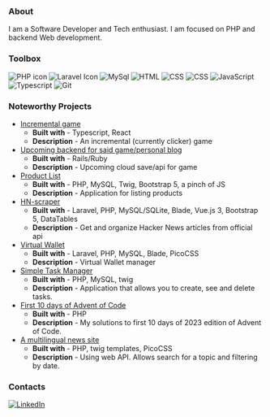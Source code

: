 ### About
I am a Software Developer and Tech enthusiast. I am focused on PHP and backend Web development.

### Toolbox

<div class="row">
  <div class="column">
    <img src="https://img.shields.io/badge/-PHP-777BB4?logo=php&logoColor=white" alt="PHP icon">
    <img src="https://img.shields.io/badge/-Laravel-FF2D20?logo=laravel&logoColor=white" alt="Laravel Icon">
    <img src="https://img.shields.io/badge/-MySQL-4479A1?logo=mysql&logoColor=white" alt="MySql"> 
    <img src="https://img.shields.io/badge/-HTML-E34F26?logo=html5&logoColor=white" alt="HTML">
    <img src="https://img.shields.io/badge/-CSS-1572B6?logo=css3&logoColor=white" alt="CSS">
    <img src="https://img.shields.io/badge/-Tailwind-06B6D4?logo=tailwindcss&logoColor=white" alt="CSS">
    <img src="https://img.shields.io/badge/-JavaScript-F7DF1E?logo=javascript&logoColor=black" alt="JavaScript">
    <img src="https://img.shields.io/badge/-TypeScript-3178C6?logo=typescript&logoColor=white" alt="Typescript"> 
    <img src="https://img.shields.io/badge/-Git-F05032?logo=git&logoColor=white" alt="Git">
    
  </div>

### Noteworthy Projects
- [Incremental game](https://github.com/MikusR/tlgywen)
    - **Built with** - Typescript, React
    - **Description** - An incremental (currently clicker) game
- [Upcoming backend for said game/personal blog](https://github.com/MikusR/tlgywep)
    - **Built with** - Rails/Ruby
    - **Description** - Upcoming cloud save/api for game
- [Product List](https://github.com/MikusR/product-list)
    - **Built with** - PHP, MySQL, Twig, Bootstrap 5, a pinch of JS
    - **Description** - Application for listing products
- [HN-scraper](https://github.com/MikusR/hn-scraper)
    - **Built with** - Laravel, PHP, MySQL/SQLite, Blade, Vue.js 3, Bootstrap 5, DataTables
    - **Description** - Get and organize Hacker News articles from official api
- [Virtual Wallet](https://github.com/MikusR/virtual-wallet)
    - **Built with** - Laravel, PHP, MySQL, Blade, PicoCSS
    - **Description** - Virtual Wallet manager 
- [Simple Task Manager](https://github.com/MikusR/taskman)
    - **Built with** - PHP, MySQL, twig
    - **Description** - Application that allows you to create, see and delete tasks. 
- [First 10 days of Advent of Code](https://github.com/MikusR/advent-of-code-2023)
    - **Built with** - PHP
    - **Description** - My solutions to first 10 days of 2023 edition of Advent of Code. 
- [A multilingual news site](https://github.com/MikusR/news-api)
    - **Built with** - PHP, twig templates, PicoCSS
    - **Description** - Using web API. Allows search for a topic and filtering by date.

### Contacts
  
  <div class="column">
    <a href="https://www.linkedin.com/in/mikusrakis/">
    <img src="https://img.shields.io/badge/-LinkedIn-0A66C2?logo=linkedin&logoColor=white" alt="LinkedIn">
    </a>
  </div>
  
